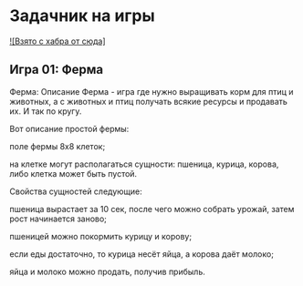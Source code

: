 # Задачник на игры
[![Взято с хабра от сюда]](https://habr.com/ru/articles/741086/)

## Игра 01: Ферма
Ферма: Описание
Ферма - игра где нужно выращивать корм для птиц и животных, а с животных и птиц получать всякие ресурсы и продавать их. И так по кругу.

Вот описание простой фермы:

поле фермы 8x8 клеток;

на клетке могут располагаться сущности: пшеница, курица, корова, либо клетка может быть пустой.

Свойства сущностей следующие:

пшеница вырастает за 10 сек, после чего можно собрать урожай, затем рост начинается заново;

пшеницей можно покормить курицу и корову;

если еды достаточно, то курица несёт яйца, а корова даёт молоко;

яйца и молоко можно продать, получив прибыль.